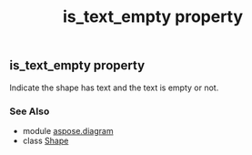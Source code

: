 ﻿---
title: is_text_empty property
second_title: Aspose.Diagram for Python via .NET API References
description: 
type: docs
weight: 680
url: /python-net/aspose.diagram/shape/is_text_empty/
is_root: false
---

## is_text_empty property


Indicate the shape has text and the text is empty or not.

### See Also
* module [aspose.diagram](../../)
* class [Shape](/diagram/python-net/aspose.diagram/shape)
